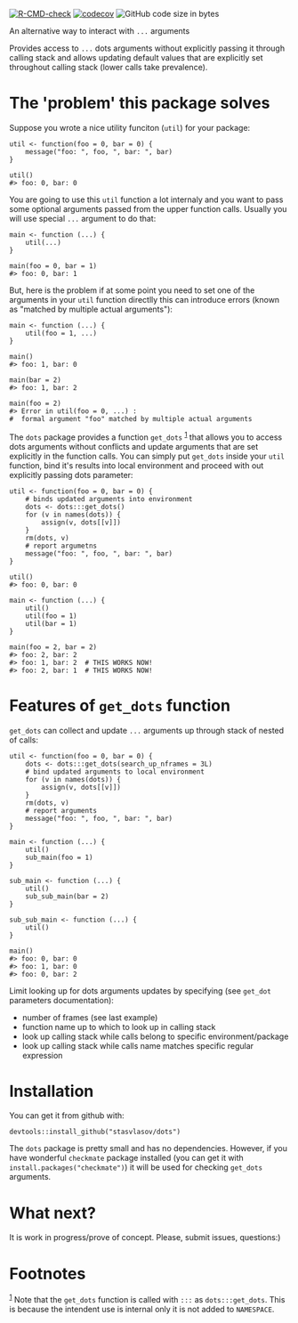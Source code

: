 [![R-CMD-check](https://github.com/stasvlasov/get_dots/workflows/R-CMD-check/badge.svg)](https://github.com/stasvlasov/get_dots/actions)
[![codecov](https://codecov.io/gh/stasvlasov/dots/branch/master/graph/badge.svg?token=ACDBEL2JY5)](https://codecov.io/gh/stasvlasov/dots)
![GitHub code size in bytes](https://img.shields.io/github/languages/code-size/stasvlasov/dots)

An alternative way to interact with `...` arguments

Provides access to `...` dots arguments without explicitly passing it through calling stack and allows updating default values that are explicitly set throughout calling stack (lower calls take prevalence).


# The 'problem' this package solves

Suppose you wrote a nice utility funciton (`util`) for your package:

    util <- function(foo = 0, bar = 0) {
        message("foo: ", foo, ", bar: ", bar)
    }
    
    util()
    #> foo: 0, bar: 0

You are going to use this `util` function a lot internaly and you want to pass some optional arguments passed from the upper function calls. Usually you will use special `...` argument to do that:

    main <- function (...) {
        util(...)
    }
    
    main(foo = 0, bar = 1)
    #> foo: 0, bar: 1

But, here is the problem if at some point you need to set one of the arguments in your `util` function directlly this can introduce errors (known as "matched by multiple actual arguments"):

    main <- function (...) {
        util(foo = 1, ...)
    }
    
    main()
    #> foo: 1, bar: 0
    
    main(bar = 2)
    #> foo: 1, bar: 2
    
    main(foo = 2)
    #> Error in util(foo = 0, ...) :
    #  formal argument "foo" matched by multiple actual arguments

The `dots` package provides a function `get_dots` <sup><a id="fnr.1" class="footref" href="#fn.1" role="doc-backlink">1</a></sup> that allows you to access dots arguments without conflicts and update arguments that are set explicitly in the function calls. You can simply put `get_dots` inside your `util` function, bind it's results into local environment and proceed with out explicitly passing dots parameter:

    util <- function(foo = 0, bar = 0) {
        # binds updated arguments into environment
        dots <- dots:::get_dots()
        for (v in names(dots)) {
            assign(v, dots[[v]])
        }
        rm(dots, v)
        # report argumetns
        message("foo: ", foo, ", bar: ", bar)
    }
    
    util()
    #> foo: 0, bar: 0
    
    main <- function (...) {
        util()
        util(foo = 1) 
        util(bar = 1)
    }
    
    main(foo = 2, bar = 2)
    #> foo: 2, bar: 2
    #> foo: 1, bar: 2  # THIS WORKS NOW!
    #> foo: 2, bar: 1  # THIS WORKS NOW!


# Features of `get_dots` function

`get_dots` can collect and update `...` arguments up through stack of nested of calls:

    util <- function(foo = 0, bar = 0) {
        dots <- dots:::get_dots(search_up_nframes = 3L)
        # bind updated arguments to local environment
        for (v in names(dots)) {
            assign(v, dots[[v]])
        }
        rm(dots, v)
        # report arguments
        message("foo: ", foo, ", bar: ", bar)
    }
    
    main <- function (...) {
        util()
        sub_main(foo = 1)
    }
    
    sub_main <- function (...) {
        util()
        sub_sub_main(bar = 2)
    }
    
    sub_sub_main <- function (...) {
        util()
    }
    
    main()
    #> foo: 0, bar: 0
    #> foo: 1, bar: 0
    #> foo: 0, bar: 2

Limit looking up for dots arguments updates by specifying (see `get_dot` parameters documentation):

-   number of frames (see last example)
-   function name up to which to look up in calling stack
-   look up calling stack while calls belong to specific environment/package
-   look up calling stack while calls name matches specific regular expression


# Installation

You can get it from github with:

    devtools::install_github("stasvlasov/dots")

The `dots` package is pretty small and has no dependencies. However, if you have wonderful `checkmate` package  installed (you can get it with `install.packages("checkmate")`) it will be used for checking `get_dots` arguments.


# What next?

It is work in progress/prove of concept. Please, submit issues, questions:)


# Footnotes

<sup><a id="fn.1" href="#fnr.1">1</a></sup> Note that the `get_dots` function is called with `:::` as `dots:::get_dots`. This is because the intendent use is internal only it is not added to `NAMESPACE`.
